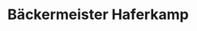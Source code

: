 ---
title: "Bäckermeister Haferkamp"
url: /bremerhaven/baeckermeister-haferkamp-georg-seebeck-strasse/
shop: Bäckerei
---